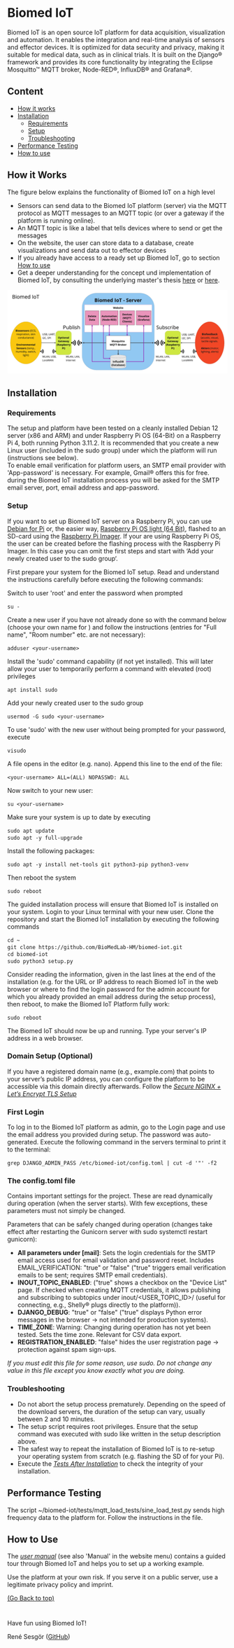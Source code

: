 # Biomed IoT

Biomed IoT is an open source IoT platform for data acquisition, visualization and automation. It enables the integration and real-time analysis of sensors and effector devices. It is optimized for data security and privacy, making it suitable for medical data, such as in clinical trials. It is built on the Django&reg; framework and provides its core functionality by integrating the Eclipse Mosquitto™ MQTT broker, Node-RED&reg;, InfluxDB&reg; and Grafana&reg;.

## Content

- [How it works](#how-it-works)
- [Installation](#installation)
    - [Requirements](#requirements)
    - [Setup](#setup)
    - [Troubleshooting](#troubleshooting)
- [Performance Testing](#performance-testing)
- [How to use](#how-to-use)


## How it Works

The figure below explains the functionality of Biomed IoT on a high level
- Sensors can send data to the Biomed IoT platform (server) via the MQTT protocol as MQTT messages to an MQTT topic (or over a gateway if the platform is running online).
- An MQTT topic is like a label that tells devices where to send or get the messages
- On the website, the user can store data to a database, create visualizations and send data out to effector devices
- If you already have access to a ready set up Biomed IoT, go to section [How to use](#how-to-use)
- Get a deeper understanding for the concept und implementation of Biomed IoT, by consulting the underlying master's thesis [here](https://www.researchgate.net/publication/384329057_Weiterentwicklung_einer_Open_Source_IoT-Plattform_fur_Laborautomatisierung_mit_containerbasierten_Node-RED-Instanzen_fur_mehrere_Nutzer) or [here](https://opus4.kobv.de/opus4-hm/frontdoor/index/index/docId/727).

![Biomed IoT Schema](biomed_iot/media/biomed_iot.png "Biomed IoT Schema")


## Installation

### Requirements

The setup and platform have been tested on a cleanly installed Debian 12 server (x86 and ARM) and under Raspberry Pi OS (64-Bit) on a Raspberry Pi 4, both running Python 3.11.2. It is recommended that you create a new Linux user (included in the sudo group) under which the platform will run (instructions see below).  
To enable email verification for platform users, an SMTP email provider with 'App-password' is necessary. For example, Gmail&reg; offers this for free. during the Biomed IoT installation process you will be asked for the SMTP email server, port, email address and app-password.

### Setup

If you want to set up Biomed IoT server on a Raspberry Pi, you can use [Debian for Pi](https://raspi.debian.net) or, the easier way, [Raspberry Pi OS light (64 Bit)](https://www.raspberrypi.com/software/operating-systems/), flashed to an SD-card using the [Raspberry Pi Imager](https://www.raspberrypi.com/software/). If your are using Raspberry Pi OS, the user can be created before the flashing process with the Raspberry Pi Imager. In this case you can omit the first steps and start with ‘Add your newly created user to the sudo group‘.

First prepare your system for the Biomed IoT setup. Read and understand the instructions carefully before executing the following commands:


Switch to user 'root' and enter the password when prompted
```
su -
```
Create a new user if you have not already done so with the command below (choose your own name for <your-username>) and follow the instructions (entries for "Full name", "Room number" etc. are not necessary):
```
adduser <your-username>
```
Install the 'sudo' command capability (if not yet installed). This will later allow your user to temporarily perform a command with elevated (root) privileges
```
apt install sudo
```
Add your newly created user to the sudo group
```
usermod -G sudo <your-username>
```
To use 'sudo' with the new user without being prompted for your password, execute
```
visudo
```
A file opens in the editor (e.g. nano). Append this line to the end of the file:
```
<your-username> ALL=(ALL) NOPASSWD: ALL
```
Now switch to your new user:
```
su <your-username>
```

Make sure your system is up to date by executing
```
sudo apt update
sudo apt -y full-upgrade
```
Install the following packages:
```
sudo apt -y install net-tools git python3-pip python3-venv
``` 
Then reboot the system
```
sudo reboot
```

The guided installation process will ensure that Biomed IoT is installed on your system.
Login to your Linux terminal with your new user.
Clone the repository and start the Biomed IoT installation by executing the following commands
```
cd ~
git clone https://github.com/BioMedLab-HM/biomed-iot.git
cd biomed-iot
sudo python3 setup.py
```
Consider reading the information, given in the last lines at the end of the installation (e.g. for the URL or IP address to reach Biomed IoT in the web browser or where to find the login password for the admin account for which you already provided an email address during the setup process), then reboot, to make the Biomed IoT Platform fully work:
``` 
sudo reboot
```

The Biomed IoT should now be up and running. Type your server's IP address in a web browser.  

### Domain Setup (Optional)
If you have a registered domain name (e.g., example.com) that points to your server’s public IP address, you can configure the platform to be accessible via this domain directly afterwards. Follow the [*Secure NGINX + Let’s Encrypt TLS Setup*](DOMAIN_SETUP.md)

### First Login
To log in to the Biomed IoT platform as admin, go to the Login page and use the email address you provided during setup. The password was auto-generated. Execute the following command in the servers terminal to print it to the terminal:
```
grep DJANGO_ADMIN_PASS /etc/biomed-iot/config.toml | cut -d '"' -f2
```

### The config.toml file
Contains important settings for the project. These are read dynamically during operation (when the server starts). With few exceptions, these parameters must not simply be changed.

Parameters that can be safely changed during operation (changes take effect after restarting the Gunicorn server with sudo systemctl restart gunicorn):

- **All parameters under [mail]**: Sets the login credentials for the SMTP email access used for email validation and password reset. Includes EMAIL_VERIFICATION: "true" or "false" ("true" triggers email verification emails to be sent; requires SMTP email credentials).
- **INOUT_TOPIC_ENABLED**: ("true" shows a checkbox on the "Device List" page. If checked when creating MQTT credentials, it allows publishing and subscribing to subtopics under inout/<USER_TOPIC_ID>/ (useful for connecting, e.g., Shelly&reg; plugs directly to the platform)).
- **DJANGO_DEBUG**: "true" or "false" ("true" displays Python error messages in the browser → not intended for production systems).
- **TIME_ZONE**: Warning: Changing during operation has not yet been tested. Sets the time zone. Relevant for CSV data export.
- **REGISTRATION_ENABLED**: "false" hides the user registration page → protection against spam sign-ups.

*If you must edit this file for some reason, use sudo. Do not change any value in this file except you know exactly what you are doing.*

### Troubleshooting

- Do not abort the setup process prematurely. Depending on the speed of the download servers, the duration of the setup can vary, usually between 2 and 10 minutes.
- The setup script requires root privileges. Ensure that the setup command was executed with sudo like written in the setup description above.
- The safest way to repeat the installation of Biomed IoT is to re-setup your operating system from scratch (e.g. flashing the SD of for your Pi).
- Execute the [*Tests After Installation*](tests/tests_after_setup.md) to check the integrity of your installation.

## Performance Testing

The script ~/biomed-iot/tests/mqtt_load_tests/sine_load_test.py sends high frequency data to the platform for. Follow the instructions in the file.

## How to Use

The [*user manual*](USER-MANUAL.md) (see also 'Manual' in the website menu) contains a guided tour through Biomed IoT and helps you to set up a working example.

Use the platform at your own risk. If you serve it on a public server, use a legitimate privacy policy and imprint. 

[(Go Back to top)](#biomed-iot)
#
Have fun using Biomed IoT!  

René Sesgör ([GitHub](https://github.com/AwakeAndReady))
